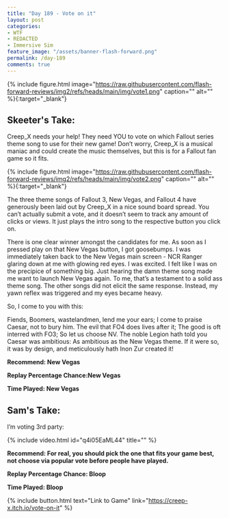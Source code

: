 ```yaml
---
title: "Day 189 - Vote on it"
layout: post
categories:
- WTF
- REDACTED
- Immersive Sim
feature_image: "/assets/banner-flash-forward.png"
permalink: /day-189
comments: true
---
```


{% include figure.html image="https://raw.githubusercontent.com/flash-forward-reviews/img2/refs/heads/main/img/vote1.png" caption="" alt="" %}{:target="_blank"}
 
## Skeeter's Take:

Creep_X needs your help! They need YOU to vote on which Fallout series theme song to use for their new game! Don’t worry, Creep_X is a musical maniac and could create the music themselves, but this is for a Fallout fan game so it fits. 

{% include figure.html image="https://raw.githubusercontent.com/flash-forward-reviews/img2/refs/heads/main/img/vote2.png" caption="" alt="" %}{:target="_blank"}

The three theme songs of Fallout 3, New Vegas, and Fallout 4 have generously been laid out by Creep_X in a nice sound board spread. You can’t actually submit a vote, and it doesn’t seem to track any amount of clicks or views. It just plays the intro song to the respective button you click on. 

There is one clear winner amongst the candidates for me. As soon as I pressed play on that New Vegas button, I got goosebumps. I was immediately taken back to the New Vegas main screen - NCR Ranger glaring down at me with glowing red eyes. I was excited. I felt like I was on the precipice of something big. Just hearing the damn theme song made me want to launch New Vegas again. To me, that’s a testament to a solid ass theme song. The other songs did not elicit the same response. Instead, my yawn reflex was triggered and my eyes became heavy. 

So, I come to you with this: 

Fiends, Boomers, wastelandmen, lend me your ears; 
I come to praise Caesar, not to bury him. 
The evil that FO4 does lives after it; 
The good is oft interred with FO3; 
So let us choose NV. The noble Legion
hath told you Caesar was ambitious: As ambitious as the New Vegas theme.
If it were so, it was by design, and meticulously hath Inon Zur created it! 

**Recommend: New Vegas**

**Replay Percentage Chance:New Vegas**

**Time Played: New Vegas** 

## Sam's Take:

I’m voting 3rd party:

{% include video.html id="q4i05EaML44" title="" %}

**Recommend: For real, you should pick the one that fits your game best, not choose via popular vote before people have played.**

**Replay Percentage Chance: Bloop**

**Time Played: Bloop**

{% include button.html text="Link to Game" link="https://creep-x.itch.io/vote-on-it" %}